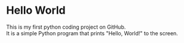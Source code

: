 # Hello World
This is my first python coding project on GitHub.  
It is a simple Python program that prints "Hello, World!" to the screen.
